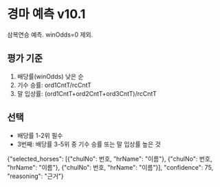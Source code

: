 # 경마 예측 v10.1

삼복연승 예측. winOdds=0 제외.

## 평가 기준
1. 배당률(winOdds) 낮은 순
2. 기수 승률: ord1CntT/rcCntT
3. 말 입상률: (ord1CntT+ord2CntT+ord3CntT)/rcCntT

## 선택
- 배당률 1-2위 필수
- 3번째: 배당률 3-5위 중 기수 승률 또는 말 입상률 높은 것

{"selected_horses": [{"chulNo": 번호, "hrName": "이름"}, {"chulNo": 번호, "hrName": "이름"}, {"chulNo": 번호, "hrName": "이름"}], "confidence": 75, "reasoning": "근거"}